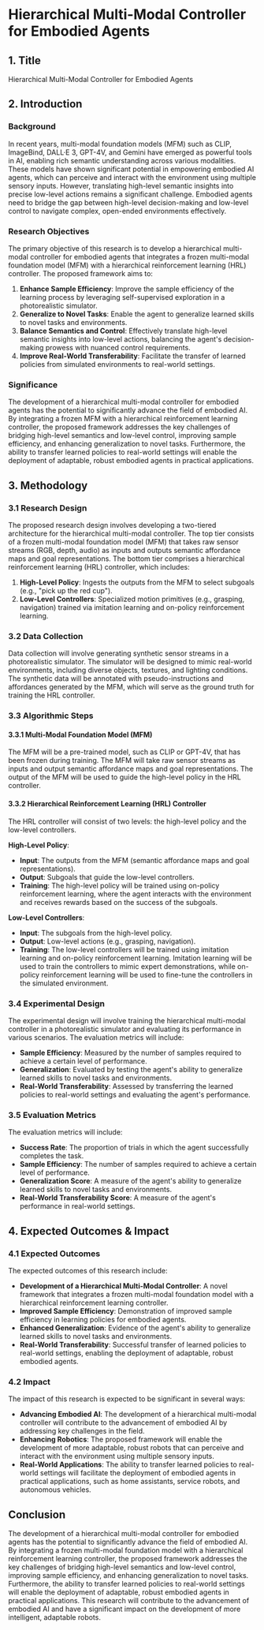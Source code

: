 # Hierarchical Multi-Modal Controller for Embodied Agents

## 1. Title

Hierarchical Multi-Modal Controller for Embodied Agents

## 2. Introduction

### Background

In recent years, multi-modal foundation models (MFM) such as CLIP, ImageBind, DALL·E 3, GPT-4V, and Gemini have emerged as powerful tools in AI, enabling rich semantic understanding across various modalities. These models have shown significant potential in empowering embodied AI agents, which can perceive and interact with the environment using multiple sensory inputs. However, translating high-level semantic insights into precise low-level actions remains a significant challenge. Embodied agents need to bridge the gap between high-level decision-making and low-level control to navigate complex, open-ended environments effectively.

### Research Objectives

The primary objective of this research is to develop a hierarchical multi-modal controller for embodied agents that integrates a frozen multi-modal foundation model (MFM) with a hierarchical reinforcement learning (HRL) controller. The proposed framework aims to:

1. **Enhance Sample Efficiency**: Improve the sample efficiency of the learning process by leveraging self-supervised exploration in a photorealistic simulator.
2. **Generalize to Novel Tasks**: Enable the agent to generalize learned skills to novel tasks and environments.
3. **Balance Semantics and Control**: Effectively translate high-level semantic insights into low-level actions, balancing the agent's decision-making prowess with nuanced control requirements.
4. **Improve Real-World Transferability**: Facilitate the transfer of learned policies from simulated environments to real-world settings.

### Significance

The development of a hierarchical multi-modal controller for embodied agents has the potential to significantly advance the field of embodied AI. By integrating a frozen MFM with a hierarchical reinforcement learning controller, the proposed framework addresses the key challenges of bridging high-level semantics and low-level control, improving sample efficiency, and enhancing generalization to novel tasks. Furthermore, the ability to transfer learned policies to real-world settings will enable the deployment of adaptable, robust embodied agents in practical applications.

## 3. Methodology

### 3.1 Research Design

The proposed research design involves developing a two-tiered architecture for the hierarchical multi-modal controller. The top tier consists of a frozen multi-modal foundation model (MFM) that takes raw sensor streams (RGB, depth, audio) as inputs and outputs semantic affordance maps and goal representations. The bottom tier comprises a hierarchical reinforcement learning (HRL) controller, which includes:

1. **High-Level Policy**: Ingests the outputs from the MFM to select subgoals (e.g., "pick up the red cup").
2. **Low-Level Controllers**: Specialized motion primitives (e.g., grasping, navigation) trained via imitation learning and on-policy reinforcement learning.

### 3.2 Data Collection

Data collection will involve generating synthetic sensor streams in a photorealistic simulator. The simulator will be designed to mimic real-world environments, including diverse objects, textures, and lighting conditions. The synthetic data will be annotated with pseudo-instructions and affordances generated by the MFM, which will serve as the ground truth for training the HRL controller.

### 3.3 Algorithmic Steps

#### 3.3.1 Multi-Modal Foundation Model (MFM)

The MFM will be a pre-trained model, such as CLIP or GPT-4V, that has been frozen during training. The MFM will take raw sensor streams as inputs and output semantic affordance maps and goal representations. The output of the MFM will be used to guide the high-level policy in the HRL controller.

#### 3.3.2 Hierarchical Reinforcement Learning (HRL) Controller

The HRL controller will consist of two levels: the high-level policy and the low-level controllers.

**High-Level Policy**:
- **Input**: The outputs from the MFM (semantic affordance maps and goal representations).
- **Output**: Subgoals that guide the low-level controllers.
- **Training**: The high-level policy will be trained using on-policy reinforcement learning, where the agent interacts with the environment and receives rewards based on the success of the subgoals.

**Low-Level Controllers**:
- **Input**: The subgoals from the high-level policy.
- **Output**: Low-level actions (e.g., grasping, navigation).
- **Training**: The low-level controllers will be trained using imitation learning and on-policy reinforcement learning. Imitation learning will be used to train the controllers to mimic expert demonstrations, while on-policy reinforcement learning will be used to fine-tune the controllers in the simulated environment.

### 3.4 Experimental Design

The experimental design will involve training the hierarchical multi-modal controller in a photorealistic simulator and evaluating its performance in various scenarios. The evaluation metrics will include:

- **Sample Efficiency**: Measured by the number of samples required to achieve a certain level of performance.
- **Generalization**: Evaluated by testing the agent's ability to generalize learned skills to novel tasks and environments.
- **Real-World Transferability**: Assessed by transferring the learned policies to real-world settings and evaluating the agent's performance.

### 3.5 Evaluation Metrics

The evaluation metrics will include:

- **Success Rate**: The proportion of trials in which the agent successfully completes the task.
- **Sample Efficiency**: The number of samples required to achieve a certain level of performance.
- **Generalization Score**: A measure of the agent's ability to generalize learned skills to novel tasks and environments.
- **Real-World Transferability Score**: A measure of the agent's performance in real-world settings.

## 4. Expected Outcomes & Impact

### 4.1 Expected Outcomes

The expected outcomes of this research include:

- **Development of a Hierarchical Multi-Modal Controller**: A novel framework that integrates a frozen multi-modal foundation model with a hierarchical reinforcement learning controller.
- **Improved Sample Efficiency**: Demonstration of improved sample efficiency in learning policies for embodied agents.
- **Enhanced Generalization**: Evidence of the agent's ability to generalize learned skills to novel tasks and environments.
- **Real-World Transferability**: Successful transfer of learned policies to real-world settings, enabling the deployment of adaptable, robust embodied agents.

### 4.2 Impact

The impact of this research is expected to be significant in several ways:

- **Advancing Embodied AI**: The development of a hierarchical multi-modal controller will contribute to the advancement of embodied AI by addressing key challenges in the field.
- **Enhancing Robotics**: The proposed framework will enable the development of more adaptable, robust robots that can perceive and interact with the environment using multiple sensory inputs.
- **Real-World Applications**: The ability to transfer learned policies to real-world settings will facilitate the deployment of embodied agents in practical applications, such as home assistants, service robots, and autonomous vehicles.

## Conclusion

The development of a hierarchical multi-modal controller for embodied agents has the potential to significantly advance the field of embodied AI. By integrating a frozen multi-modal foundation model with a hierarchical reinforcement learning controller, the proposed framework addresses the key challenges of bridging high-level semantics and low-level control, improving sample efficiency, and enhancing generalization to novel tasks. Furthermore, the ability to transfer learned policies to real-world settings will enable the deployment of adaptable, robust embodied agents in practical applications. This research will contribute to the advancement of embodied AI and have a significant impact on the development of more intelligent, adaptable robots.